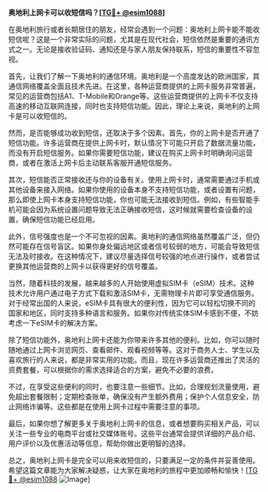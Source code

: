 **奥地利上网卡可以收短信吗？[[TG💪+ @esim1088](https://t.me/s/esim1088)]**

在奥地利旅行或者长期居住的朋友，经常会遇到一个问题：奥地利上网卡能不能收短信呢？这是一个非常实际的问题，尤其是在现代社会，短信依然是重要的通讯方式之一。无论是接收验证码、通知还是与家人朋友保持联系，短信的重要性不容忽视。

首先，让我们了解一下奥地利的通信环境。奥地利是一个高度发达的欧洲国家，其通信网络覆盖全面且技术先进。在这里，各种运营商提供的上网卡服务非常普遍，常见的运营商包括A1、T-Mobile和Orange等。这些运营商提供的上网卡不仅支持高速的移动互联网连接，同时也支持短信功能。因此，理论上来说，奥地利的上网卡是可以收短信的。

然而，是否能够成功收到短信，还取决于多个因素。首先，你的上网卡是否开通了短信功能。许多运营商在提供上网卡时，默认情况下可能只开启了数据流量功能，而没有开启短信服务。如果你需要短信功能，建议在购买上网卡时明确询问运营商，或者在激活上网卡后主动联系客服开通短信服务。

其次，短信能否正常接收还与你的设备有关。使用上网卡时，通常需要通过手机或其他设备来接入网络。如果你使用的设备本身不支持短信功能，或者设置有问题，那么即使上网卡本身支持短信功能，你也可能无法接收到短信。例如，有些智能手机可能会因为系统设置问题导致无法正确接收短信，这时候就需要检查设备的设置，确保短信功能已经启用。

此外，信号强度也是一个不可忽视的因素。奥地利的通信网络虽然覆盖广泛，但仍然可能存在信号盲区。如果你身处偏远地区或者信号较弱的地方，可能会导致短信无法及时接收。在这种情况下，建议尽量选择信号较强的地点进行操作，或者尝试更换其他运营商的上网卡以获得更好的信号覆盖。

当然，随着科技的发展，越来越多的人开始使用虚拟SIM卡（eSIM）技术。这种技术允许用户通过电子方式下载和激活SIM卡，无需物理卡片即可享受通信服务。对于经常出国的人来说，eSIM卡具有很大的便利性，因为它可以轻松切换不同的国家和地区，同时支持多种语言和服务。如果你对传统实体SIM卡感到不便，不妨考虑一下eSIM卡的解决方案。

除了短信功能外，奥地利上网卡还能为你带来许多其他的便利。比如，你可以随时随地通过上网卡浏览网页、查看邮件、观看视频等等。这对于商务人士、学生以及喜欢旅行的人来说，都是非常实用的功能。而且，现在许多运营商还推出了灵活的资费套餐，可以根据你的需求选择适合的方案，避免不必要的浪费。

不过，在享受这些便利的同时，也要注意一些细节。比如，合理规划流量使用，避免超出套餐限制；定期检查账单，确保没有产生额外费用；保护个人信息安全，防止网络诈骗等。这些都是在使用上网卡过程中需要注意的事项。

最后，如果你想了解更多关于奥地利上网卡的信息，或者想要购买相关产品，可以关注一些专业的电商平台或社交媒体账号。这些平台通常会提供详细的产品介绍、用户评价以及优惠活动等信息，帮助你做出更明智的选择。

总之，奥地利上网卡是完全可以用来收短信的，只要满足一定的条件并妥善使用。希望这篇文章能为大家解决疑惑，让大家在奥地利的旅程中更加顺畅和愉快！[[TG💪+ @esim1088](https://t.me/s/esim1088) ![Image](https://i.postimg.cc/4NQfJmqS/Snipaste-2025-05-13-00-14-12.png)]